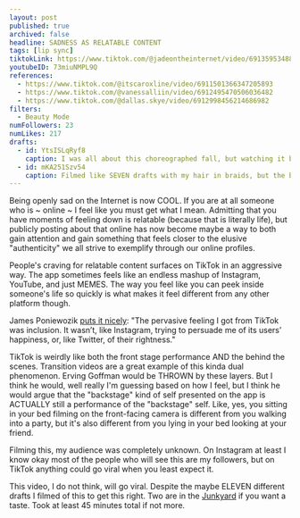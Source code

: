 ```yaml
---
layout: post
published: true
archived: false
headline: SADNESS AS RELATABLE CONTENT
tags: [lip sync]
tiktokLink: https://www.tiktok.com/@jadeontheinternet/video/6913595348892093701
youtubeID: 73miuNMPL9Q
references:
  - https://www.tiktok.com/@itscaroxline/video/6911501366347205893
  - https://www.tiktok.com/@vanessalliin/video/6912495470506036482
  - https://www.tiktok.com/@dallas.skye/video/6912998456214686982
filters:
  - Beauty Mode
numFollowers: 23
numLikes: 217
drafts:
  - id: YtsISLqRyf8
    caption: I was all about this choreographed fall, but watching it back felt like it looked too forced.
  - id: mKA251Szv54
    caption: Filmed like SEVEN drafts with my hair in braids, but the braids were so poorly done I had to take them out and refilm.
---
```


Being openly sad on the Internet is now COOL. If you are at all someone who is ~ online ~ I feel like you must get what I mean. Admitting that you have moments of feeling down is relatable (because that is literally life), but publicly posting about that online has now become maybe a way to both gain attention and gain something that feels closer to the elusive "authenticity" we all strive to exemplify through our online profiles.

People's craving for relatable content surfaces on TikTok in an aggressive way. The app sometimes feels like an endless mashup of Instagram, YouTube, and just MEMES. The way you feel like you can peek inside someone's life so quickly is what makes it feel different from any other platform though.

James Poniewozik [puts it nicely](https://www.nytimes.com/interactive/2019/10/10/arts/TIK-TOK.html): "The pervasive feeling I got from TikTok was inclusion. It wasn’t, like Instagram, trying to persuade me of its users’ happiness, or, like Twitter, of their rightness."

TikTok is weirdly like both the front stage performance AND the behind the scenes. Transition videos are a great example of this kinda dual phenomenon. Erving Goffman would be THROWN by these layers. But I think he would, well really I'm guessing based on how I feel, but I think he would argue that the "backstage" kind of self presented on the app is ACTUALLY still a performance of the "backstage" self. Like, yes, you sitting in your bed filming on the front-facing camera is different from you walking into a party, but it's also different from you lying in your bed looking at your friend.

Filming this, my audience was completely unknown. On Instagram at least I know okay most of the people who will see this are my followers, but on TikTok anything could go viral when you least expect it.

This video, I do not think, will go viral. Despite the maybe ELEVEN different drafts I filmed of this to get this right. Two are in the [Junkyard](https://whoisjadeontheinter.net/draftjunkyard/) if you want a taste. Took at least 45 minutes total if not more.
